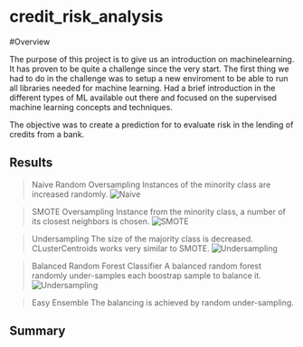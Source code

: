 # credit_risk_analysis

#Overview 

The purpose of this project is to give us an introduction on machinelearning. 
It has proven to be quite a challenge since the very start. 
The first thing we had to do in the challenge was to setup a new enviroment to be able to run all libraries needed for machine learning. 
Had a brief introduction in the different types of ML available out there and focused on the supervised machine learning concepts and techniques. 

The objective was to create a prediction for to evaluate risk in the lending of credits from a bank. 

## Results

>Naive Random Oversampling
Instances of the minority class are increased randomly. 
![Naive]()

>SMOTE Oversampling
Instance from the minority class, a number of its closest neighbors is chosen. 
![SMOTE]()

>Undersampling 
The size of the majority class is decreased. CLusterCentroids works very similar to SMOTE. 
![Undersampling]()

>Balanced Random Forest Classifier 
A balanced random forest randomly under-samples each boostrap sample to balance it.
![Undersampling]()

>Easy Ensemble
The balancing is achieved by random under-sampling.

## Summary



